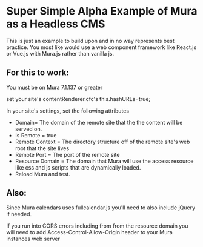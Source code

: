 # Super Simple Alpha Example of Mura as a Headless CMS
This is just an example to build upon and in no way represents best practice. You most like would use a web component framework like React.js or Vue.js with Mura.js rather than vanilla js.

## For this to work:

You must be on Mura 7.1.137 or greater

set your site's contentRenderer.cfc's this.hashURLs=true;

In your site's settings, set the following attributes

* Domain= The domain of the remote site that the the content will be served on.
* Is Remote = true
* Remote Context = The directory structure off of the remote site's web root that the site lives
* Remote Port = The port of the remote site
* Resource Domain = The domain that Mura will use the access resource like css and js scripts that are dynamically loaded.
* Reload Mura and test.

## Also:

Since Mura calendars uses fullcalendar.js you'll need to also include jQuery if needed.

If you run into CORS errors including from from the resource domain you will need to add Access-Control-Allow-Origin header to your Mura instances web server
